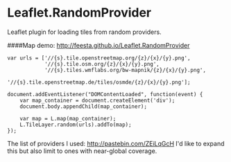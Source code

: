 # Leaflet.RandomProvider

Leaflet plugin for loading tiles from random providers.

####Map demo: http://feesta.github.io/Leaflet.RandomProvider

```
var urls = ['//{s}.tile.openstreetmap.org/{z}/{x}/{y}.png',
            '//{s}.tile.osm.org/{z}/{x}/{y}.png',
            '//{s}.tiles.wmflabs.org/bw-mapnik/{z}/{x}/{y}.png',
            '//{s}.tile.openstreetmap.de/tiles/osmde/{z}/{x}/{y}.png'];
  
document.addEventListener("DOMContentLoaded", function(event) {
    var map_container = document.createElement('div');
    document.body.appendChild(map_container);
    
    var map = L.map(map_container);
    L.TileLayer.random(urls).addTo(map);
});
```

The list of providers I used: http://pastebin.com/ZEiLqGcH
I'd like to expand this but also limit to ones with near-global coverage.
